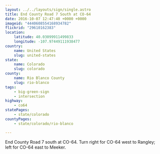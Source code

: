 ```yaml
---
layout: ../../layouts/sign/single.astro
title: End County Road 7 South at CO-64
date: 2016-10-07 12:47:40 +0000 +0000
imageid: "4440608554168934782"
flickrid: "29610162383"
location:
    latitude: 40.03099911499833
    longitude: -107.97449111938477
country:
    name: United States
    slug: united-states
state:
    name: Colorado
    slug: colorado
county:
    name: Rio Blanco County
    slug: rio-blanco
tags:
    - big-green-sign
    - intersection
highway:
    - co64
statePages:
    - state/colorado
countyPages:
    - state/colorado/rio-blanco

---
```

End County Road 7 south at CO-64.  Turn right for CO-64 west to Rangley; left for CO-64 east to Meeker.
